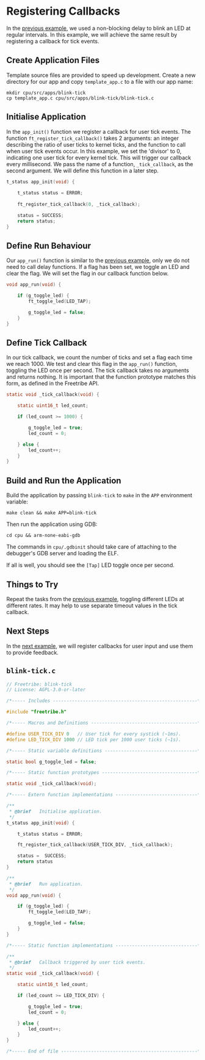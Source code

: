 # Registering Callbacks

In the [previous example](essential-functions.md), we used 
a non-blocking delay to blink an LED at regular intervals.
In this example, we will achieve the same result by registering
a callback for tick events.  

## Create Application Files

Template source files are provided to speed up development.
Create a new directory for our app and copy `template_app.c`
to a file with our app name:

```
mkdir cpu/src/apps/blink-tick
cp template_app.c cpu/src/apps/blink-tick/blink-tick.c
```

## Initialise Application  

In the `app_init()` function we register a callback for user tick events.
The function `ft_register_tick_callback()` takes 2 arguments: an integer
describing the ratio of user ticks to kernel ticks, and the function to
call when user tick events occur.  In this example, we set the 'divisor'
to 0, indicating one user tick for every kernel tick.  This will trigger
our callback every millisecond.  We pass the name of a function, `_tick_callback`, as the second argument.  We will define this function in a later step.

``` c
t_status app_init(void) {
    
    t_status status = ERROR;
    
    ft_register_tick_callback(0, _tick_callback);

    status = SUCCESS;
    return status;
}
```
## Define Run Behaviour

Our `app_run()` function is similar to the [previous example](essential-functions.md),
only we do not need to call delay functions. If a flag has been set, 
we toggle an LED and clear the flag.  We will set the flag in our callback function below.

``` c
void app_run(void) {

    if (g_toggle_led) {
        ft_toggle_led(LED_TAP);

        g_toggle_led = false;
    }
}
```

## Define Tick Callback

In our tick callback, we count the number of ticks and set a flag each time we reach 1000.
We test and clear this flag in the `app_run()` function, toggling the LED once per second. 
The tick callback takes no arguments and returns nothing.  It is important that the function prototype matches this form, as defined in the Freetribe API.


``` c
static void _tick_callback(void) {

    static uint16_t led_count;

    if (led_count >= 1000) {

        g_toggle_led = true;
        led_count = 0;

    } else {
        led_count++;
    }
}
```

## Build and Run the Application

Build the application by passing `blink-tick` to `make` 
in the `APP` environment variable:

```
make clean && make APP=blink-tick
```

Then run the application using GDB:

```
cd cpu && arm-none-eabi-gdb
```

The commands in `cpu/.gdbinit` should take care of
attaching to the debugger's GDB server and loading the ELF.

If all is well, you should see the `[Tap]` LED toggle once per second.

## Things to Try

Repeat the tasks from the [previous example](essential-functions.md), toggling different LEDs
at different rates.  It may help to use separate timeout values in 
the tick callback.

## Next Steps

In the [next example](user-input.md), we will register callbacks for user input and
use them to provide feedback.

## `blink-tick.c`

``` c
// Freetribe: blink-tick 
// License: AGPL-3.0-or-later

/*----- Includes -----------------------------------------------------*/

#include "freetribe.h"

/*----- Macros and Definitions ---------------------------------------*/

#define USER_TICK_DIV 0   // User tick for every systick (~1ms).
#define LED_TICK_DIV 1000 // LED tick per 1000 user ticks (~1s).

/*----- Static variable definitions ----------------------------------*/

static bool g_toggle_led = false;

/*----- Static function prototypes -----------------------------------*/

static void _tick_callback(void);

/*----- Extern function implementations ------------------------------*/

/**
 * @brief   Initialise application.
 */
t_status app_init(void) {

    t_status status = ERROR;

    ft_register_tick_callback(USER_TICK_DIV, _tick_callback);

    status =  SUCCESS;
    return status
}

/**
 * @brief   Run application.
 */
void app_run(void) {

    if (g_toggle_led) {
        ft_toggle_led(LED_TAP);

        g_toggle_led = false;
    }
}

/*----- Static function implementations ------------------------------*/

/**
 * @brief   Callback triggered by user tick events.
 */
static void _tick_callback(void) {

    static uint16_t led_count;

    if (led_count >= LED_TICK_DIV) {

        g_toggle_led = true;
        led_count = 0;

    } else {
        led_count++;
    }
}

/*----- End of file --------------------------------------------------*/
```

